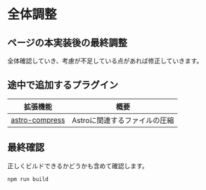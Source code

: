 全体調整
==

## ページの本実装後の最終調整

全体確認していき、考慮が不足している点があれば修正していきます。

## 途中で追加するプラグイン

| 拡張機能 | 概要 |
| --- | --- |
| [astro-compress](https://github.com/astro-community/astro-compress/) | Astroに関連するファイルの圧縮 |

## 最終確認

正しくビルドできるかどうかも含めて確認します。

```
npm run build
```